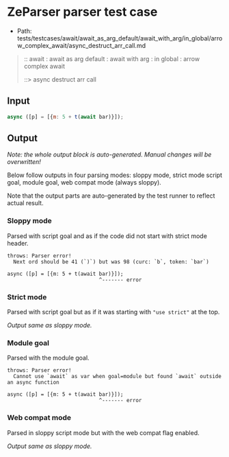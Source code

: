 # ZeParser parser test case

- Path: tests/testcases/await/await_as_arg_default/await_with_arg/in_global/arrow_complex_await/async_destruct_arr_call.md

> :: await : await as arg default : await with arg : in global : arrow complex await
>
> ::> async destruct arr call

## Input

`````js
async ([p] = [{m: 5 + t(await bar)}]);
`````

## Output

_Note: the whole output block is auto-generated. Manual changes will be overwritten!_

Below follow outputs in four parsing modes: sloppy mode, strict mode script goal, module goal, web compat mode (always sloppy).

Note that the output parts are auto-generated by the test runner to reflect actual result.

### Sloppy mode

Parsed with script goal and as if the code did not start with strict mode header.

`````
throws: Parser error!
  Next ord should be 41 (`)`) but was 98 (curc: `b`, token: `bar`)

async ([p] = [{m: 5 + t(await bar)}]);
                              ^------- error
`````

### Strict mode

Parsed with script goal but as if it was starting with `"use strict"` at the top.

_Output same as sloppy mode._

### Module goal

Parsed with the module goal.

`````
throws: Parser error!
  Cannot use `await` as var when goal=module but found `await` outside an async function

async ([p] = [{m: 5 + t(await bar)}]);
                              ^------- error
`````


### Web compat mode

Parsed in sloppy script mode but with the web compat flag enabled.

_Output same as sloppy mode._
